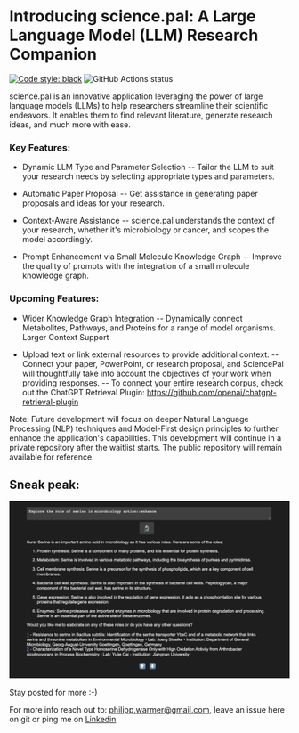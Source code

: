 # Introducing science.pal: A Large Language Model (LLM) Research Companion
[![Code style: black](https://img.shields.io/badge/code%20style-black-000000.svg)](https://github.com/psf/black)
![GitHub Actions status](https://github.com/PhilWa/precision-LLMs-for-bio-research/actions/workflows/main.yml/badge.svg)

science.pal is an innovative application leveraging the power of large language models (LLMs) to help researchers streamline their scientific endeavors. It enables them to find relevant literature, generate research ideas, and much more with ease.

### Key Features:

- Dynamic LLM Type and Parameter Selection
-- Tailor the LLM to suit your research needs by selecting appropriate types and parameters.

- Automatic Paper Proposal
-- Get assistance in generating paper proposals and ideas for your research.

- Context-Aware Assistance
-- science.pal understands the context of your research, whether it's microbiology or cancer, and scopes the model accordingly.

- Prompt Enhancement via Small Molecule Knowledge Graph
-- Improve the quality of prompts with the integration of a small molecule knowledge graph.

### Upcoming Features:

- Wider Knowledge Graph Integration
-- Dynamically connect Metabolites, Pathways, and Proteins for a range of model organisms.
Larger Context Support


- Upload text or link external resources to provide additional context.
-- Connect your paper, PowerPoint, or research proposal, and SciencePal will thoughtfully take into account the objectives of your work when providing responses.
-- To connect your entire research corpus, check out the ChatGPT Retrieval Plugin: https://github.com/openai/chatgpt-retrieval-plugin

Note: Future development will focus on deeper Natural Language Processing (NLP) techniques and Model-First design principles to further enhance the application's capabilities. This development will continue in a private repository after the waitlist starts. The public repository will remain available for reference.

## Sneak peak:
![](pictures/demo.png)


Stay posted for more :-)

For more info reach out to: philipp.warmer@gmail.com, leave an issue here on git or ping me on [Linkedin](https://www.linkedin.com/in/philippwarmer/) 
